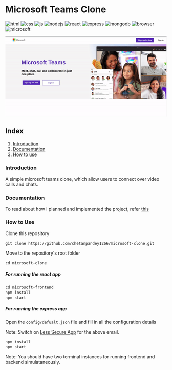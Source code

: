 # Microsoft Teams Clone

![html](https://img.shields.io/badge/HTML5-E34F26?style=for-the-badge&logo=html5&logoColor=white)
![css](https://img.shields.io/badge/CSS3-1572B6?style=for-the-badge&logo=css3&logoColor=white)
![js](https://img.shields.io/badge/JavaScript-F7DF1E?style=for-the-badge&logo=javascript&logoColor=black)
![nodejs](https://img.shields.io/badge/Node.js-339933?style=for-the-badge&logo=nodedotjs&logoColor=white)
![react](https://img.shields.io/badge/React-20232A?style=for-the-badge&logo=react&logoColor=61DAFB)
![express](https://img.shields.io/badge/Express.js-000000?style=for-the-badge&logo=express&logoColor=white)
![mongodb](https://img.shields.io/badge/MongoDB-4EA94B?style=for-the-badge&logo=mongodb&logoColor=white)
![browser](https://img.shields.io/badge/Google_chrome-4285F4?style=for-the-badge&logo=Google-chrome&logoColor=white)
![microsoft](https://img.shields.io/badge/Microsoft-666666?style=for-the-badge&logo=microsoft&logoColor=white)

![Sample Video](./demo/demo.gif)

## Index

1. [Introduction](#Introduction)
2. [Documentation](#Documentation)
3. [How to use](#How_to_Use)

### Introduction

A simple microsoft teams clone, which allow users to connect over video calls and chats.

### Documentation

To read about how I planned and implemented the project, refer [this](./DOC/DOC.md)

### How to Use

Clone this repository

```shell
git clone https://github.com/chetanpandey1266/microsoft-clone.git
```

Move to the repository's root folder

```shell
cd microsoft-clone
```

##### For running the react app

```shell
cd microsoft-frontend
npm install
npm start
```

##### For running the express app

Open the `config/defualt.json` file and fill in all the configuration details

Note: Switch on [Less Secure App](https://accounts.google.com/signin/v2/challenge/pwd?continue=https%3A%2F%2Fmyaccount.google.com%2Flesssecureapps&service=accountsettings&osid=1&rart=ANgoxcdbq_k-DdEfD8NowR_H2bUXewvuFAFrbZQUj4FzcLbco89A9pfFUk0Hq0qJqSxCxKxFhodvlg2a-PbEbGOYtS-fNe8WYw&TL=AM3QAYZUHLr8-GRHwbAzraWjtYwa7Yk2xGUDGE-hB_RDq4UWvFPgc9LoOKrByFWZ&flowName=GlifWebSignIn&cid=1&flowEntry=ServiceLogin) for the above email.

```shell
npm install
npm start
```

Note: You should have two terminal instances for running frontend and backend simulataneously.
